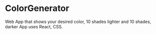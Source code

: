 # ColorGenerator
Web App that shows your desired color, 10 shades lighter and 10 shades, darker
App uses React, CSS.
